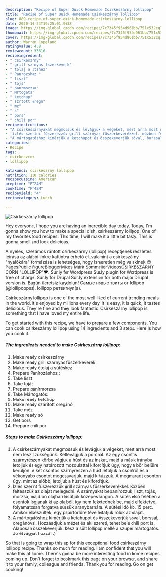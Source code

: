 ```yaml
---
description: "Recipe of Super Quick Homemade Csirkeszárny lollipop"
title: "Recipe of Super Quick Homemade Csirkeszárny lollipop"
slug: 889-recipe-of-super-quick-homemade-csirkeszarny-lollipop
date: 2020-10-24T19:25:01.963Z
image: https://img-global.cpcdn.com/recipes/7c7345f954d961bb/751x532cq70/csirkeszarny-lollipop-recept-foto.jpg
thumbnail: https://img-global.cpcdn.com/recipes/7c7345f954d961bb/751x532cq70/csirkeszarny-lollipop-recept-foto.jpg
cover: https://img-global.cpcdn.com/recipes/7c7345f954d961bb/751x532cq70/csirkeszarny-lollipop-recept-foto.jpg
author: Warren Copeland
ratingvalue: 4.8
reviewcount: 33616
recipeingredient:
- " csirkeszrny"
- " grill szrnyas fszerkeverk"
- " tolaj a stshez"
- " Panrozshoz "
- " liszt"
- " tojs"
- " panrmorzsa"
- " Mrtogats"
- " ketchup"
- " szrtott oregn"
- " mz"
- " s"
- " bors"
- " chili por"
recipeinstructions:
- "A csirkeszárnyakat megmossuk és levágjuk a végeket, mert arra most nem lesz szükségünk. Kettévágjuk a porcnál. Az egy csontos szárnyrészen körbe vágjuk a húst és az inakat, majd a másik irányba letoljuk és egy határozott mozdulattal kifordítjuk úgy, hogy a bőr belülre kerüljön. A két csontos szárnyrészen a húst letoljuk a csontról és a vékonyabb csontot megcsavarjuk, majd kihúzzuk. A megmaradt csonton úgy, mint az előbb, letoljuk a húst és kifordítjuk."
- "Ízlés szerint fűszerezzük grill szárnyas fűszerkeverékkel. Közben feltesszük az olajat melegedni. A szárnyakat bepanírozzuk; liszt, tojás, morzsa, majd bő olajban kisütjük közepes lángon. A sütés első felében a csontok lógjanak ki az olajból, így nem feketednek be, majd elfektetve, folyamatosan forgatva süssük aranybarnára. A sütési idő kb. 15 perc. Amikor elkészültek, egy papírtörlőre téve leitatjuk róluk az olajat."
- "A mártogatóshoz kimérjük a ketchupot és összekeverjük sóval, borssal, oregánóval. Hozzáadjuk a mézet és aki szereti, tehet bele chili port is. Alaposan összekeverjük. Kész a sült lollipop mellé a szuper mártogatós. Jó étvágyat hozzá! :)"
categories:
- Recipe
tags:
- csirkeszrny
- lollipop

katakunci: csirkeszrny lollipop 
nutrition: 110 calories
recipecuisine: American
preptime: "PT24M"
cooktime: "PT42M"
recipeyield: "4"
recipecategory: Lunch

---
```



![Csirkeszárny lollipop](https://img-global.cpcdn.com/recipes/7c7345f954d961bb/751x532cq70/csirkeszarny-lollipop-recept-foto.jpg)

Hey everyone, I hope you are having an incredible day today. Today, I'm gonna show you how to make a special dish, csirkeszárny lollipop. One of my favorites food recipes. This time, I will make it a little bit tasty. This is gonna smell and look delicious.

A nyeles, szezámos rántott csirkeszárny (lollipop) receptjenek részletes leírása az alábbi linkre kattintva érhető el..valamint a csirkeszárny &#34;nyalókára&#34; formázása is lehetséges, hogy ismeretlen még valakinek 😊 PagesPublic FigureBloggerMikes Márk SommelierVideosCSIRKESZÁRNY CORN &#34;LOLLIPOP&#34;❤. Sur.ly for Wordpress Sur.ly plugin for Wordpress is free of charge. Sur.ly for Drupal Sur.ly extension for both major Drupal version is. Bugün ücretsiz kaydolun! Самые новые твиты от lollipop (@lollipoppss). lollipop ретвитнул(а).

Csirkeszárny lollipop is one of the most well liked of current trending meals in the world. It's enjoyed by millions every day. It is easy, it is quick, it tastes delicious. They're fine and they look fantastic. Csirkeszárny lollipop is something that I have loved my entire life.


To get started with this recipe, we have to prepare a few components. You can cook csirkeszárny lollipop using 14 ingredients and 3 steps. Here is how you cook it.

<!--inarticleads1-->

##### The ingredients needed to make Csirkeszárny lollipop:

1. Make ready  csirkeszárny
1. Make ready  grill szárnyas fűszerkeverék
1. Make ready  étolaj a sütéshez
1. Prepare  Panírozáshoz :
1. Take  liszt
1. Take  tojás
1. Prepare  panírmorzsa
1. Take  Mártogatós:
1. Make ready  ketchup
1. Make ready  szárított oregánó
1. Take  méz
1. Make ready  só
1. Get  bors
1. Prepare  chili por




<!--inarticleads2-->

##### Steps to make Csirkeszárny lollipop:

1. A csirkeszárnyakat megmossuk és levágjuk a végeket, mert arra most nem lesz szükségünk. Kettévágjuk a porcnál. Az egy csontos szárnyrészen körbe vágjuk a húst és az inakat, majd a másik irányba letoljuk és egy határozott mozdulattal kifordítjuk úgy, hogy a bőr belülre kerüljön. A két csontos szárnyrészen a húst letoljuk a csontról és a vékonyabb csontot megcsavarjuk, majd kihúzzuk. A megmaradt csonton úgy, mint az előbb, letoljuk a húst és kifordítjuk.
1. Ízlés szerint fűszerezzük grill szárnyas fűszerkeverékkel. Közben feltesszük az olajat melegedni. A szárnyakat bepanírozzuk; liszt, tojás, morzsa, majd bő olajban kisütjük közepes lángon. A sütés első felében a csontok lógjanak ki az olajból, így nem feketednek be, majd elfektetve, folyamatosan forgatva süssük aranybarnára. A sütési idő kb. 15 perc. Amikor elkészültek, egy papírtörlőre téve leitatjuk róluk az olajat.
1. A mártogatóshoz kimérjük a ketchupot és összekeverjük sóval, borssal, oregánóval. Hozzáadjuk a mézet és aki szereti, tehet bele chili port is. Alaposan összekeverjük. Kész a sült lollipop mellé a szuper mártogatós. Jó étvágyat hozzá! :)




So that is going to wrap this up for this exceptional food csirkeszárny lollipop recipe. Thanks so much for reading. I am confident that you will make this at home. There's gonna be more interesting food in home recipes coming up. Don't forget to bookmark this page on your browser, and share it to your family, colleague and friends. Thank you for reading. Go on get cooking!
